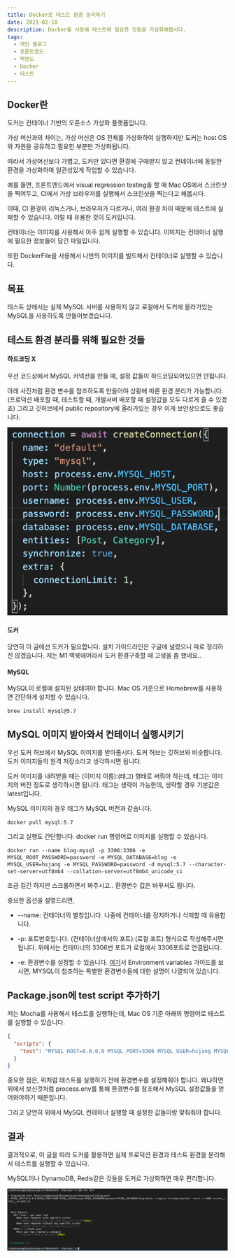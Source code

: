 ```yaml
---
title: Docker로 테스트 환경 분리하기
date: 2021-02-10
description: Docker를 사용해 테스트에 필요한 것들을 가상화해봅시다.
tags:
  - 개인 블로그
  - 프론트엔드
  - 백엔드
  - Docker
  - 테스트
---
```


## Docker란

도커는 컨테이너 기반의 오픈소스 가상화 플랫폼입니다.

가상 머신과의 차이는, 가상 머신은 OS 전체를 가상화하여 실행하지만 도커는 host OS와 자원을 공유하고 필요한 부분만 가상화됩니다.

따라서 가상머신보다 가볍고, 도커만 있다면 환경에 구애받지 않고 컨테이너에 동일한 환경을 가상화하여 일관성있게 작업할 수 있습니다.

예를 들면, 프론트엔드에서 visual regression testing을 할 때 Mac OS에서 스크린샷을 찍어두고, CI에서 가상 브라우저를 실행해서 스크린샷을 찍는다고 해봅시다.

이때, CI 환경이 리눅스거나, 브라우저가 다르거나, 여러 환경 차이 때문에 테스트에 실패할 수 있습니다. 이럴 때 유용한 것이 도커입니다.

컨테이너는 이미지를 사용해서 아주 쉽게 실행할 수 있습니다. 이미지는 컨테이너 실행에 필요한 정보들이 담긴 파일입니다.

또한 DockerFile을 사용해서 나만의 이미지를 빌드해서 컨테이너로 실행할 수 있습니다.

## 목표

테스트 상에서는 실제 MySQL 서버를 사용하지 않고 로컬에서 도커에 올라가있는 MySQL을 사용하도록 만들어보겠습니다.

## 테스트 환경 분리를 위해 필요한 것들

#### 하드코딩 X

우선 코드상에서 MySQL 커넥션을 만들 때, 설정 값들이 하드코딩되어있으면 안됩니다.

아래 사진처럼 환경 변수를 참조하도록 만들어야 상황에 따른 환경 분리가 가능합니다. (프로덕션 배포할 때, 테스트할 때, 개발서버 배포할 때 설정값을 모두 다르게 줄 수 있겠죠) 그리고 깃허브에서 public repository에 올라가있는 경우 이게 보안상으로도 좋습니다.

![](./result-1.png)

#### 도커

당연히 이 글에선 도커가 필요합니다. 설치 가이드라인은 구글에 널렸으니 따로 정리하진 않겠습니다. 저는 M1 맥북에어라서 도커 환경구축할 때 고생을 좀 했네요..

#### MySQL

MySQL이 로컬에 설치된 상태여야 합니다. Mac OS 기준으로 Homebrew를 사용하면 간단하게 설치할 수 있습니다.

```
brew install mysql@5.7
```

## MySQL 이미지 받아와서 컨테이너 실행시키기

우선 도커 허브에서 MySQL 이미지를 받아줍시다.
도커 허브는 깃허브와 비슷합니다. 도커 이미지들의 원격 저장소라고 생각하시면 됩니다.

도커 이미지를 내려받을 때는 (이미지 이름):(태그) 형태로 써줘야 하는데, 태그는 이미지의 버전 정도로 생각하시면 됩니다. 태그는 생략이 가능한데, 생략할 경우 기본값은 latest입니다.

MySQL 이미지의 경우 태그가 MySQL 버전과 같습니다.

```
docker pull mysql:5.7
```

그리고 실행도 간단합니다. docker run 명령어로 이미지를 실행할 수 있습니다.

```
docker run --name blog-mysql -p 3306:3306 -e MYSQL_ROOT_PASSWORD=password -e MYSQL_DATABASE=blog -e MYSQL_USER=hsjang -e MYSQL_PASSWORD=password -d mysql:5.7 --character-set-server=utf8mb4 --collation-server=utf8mb4_unicode_ci
```

조금 길긴 하지만 스크롤하면서 봐주시고.. 환경변수 값은 바꾸셔도 됩니다.

중요한 옵션을 설명드리면,

- --name: 컨테이너의 별칭입니다. 나중에 컨테이너를 정지하거나 삭제할 때 유용합니다.

- -p: 포트번호입니다. (컨테이너상에서의 포트):(로컬 포트) 형식으로 작성해주시면 됩니다. 위에서는 컨테이너의 3306번 포트가 로컬에서 3306포트로 연결됩니다.

- -e: 환경변수를 설정할 수 있습니다. [여기](https://hub.docker.com/_/mysql)서 Environment variables 가이드를 보시면, MYSQL이 참조하는 특별한 환경변수들에 대한 설명이 나열되어 있습니다.

## Package.json에 test script 추가하기

저는 Mocha를 사용해서 테스트를 실행하는데, Mac OS 기준 아래의 명령어로 테스트를 실행할 수 있습니다.

```json
{
  "scripts": {
    "test": "MYSQL_HOST=0.0.0.0 MYSQL_PORT=3306 MYSQL_USER=hsjang MYSQL_PASSWORD=password MYSQL_DATABASE=blog mocha --require ts-node/register --exit -t 5000 src/**/__test__/*.spec.ts"
  }
}
```

중요한 점은, 위처럼 테스트를 실행하기 전에 환경변수를 설정해줘야 합니다. 왜냐하면 위에서 보신것처럼 process.env를 통해 환경변수를 참조해서 MySQL 설정값들을 얻어와야하기 때문입니다.

그리고 당연히 위에서 MySQL 컨테이너 실행할 때 설정한 값들이랑 맞춰줘야 합니다.

## 결과

결과적으로, 이 글을 따라 도커를 활용하면 실제 프로덕션 환경과 테스트 환경을 분리해서 테스트를 실행할 수 있습니다.

MySQL이나 DynamoDB, Redis같은 것들을 도커로 가상화하면 매우 편리합니다.

![](./result-2.png)
